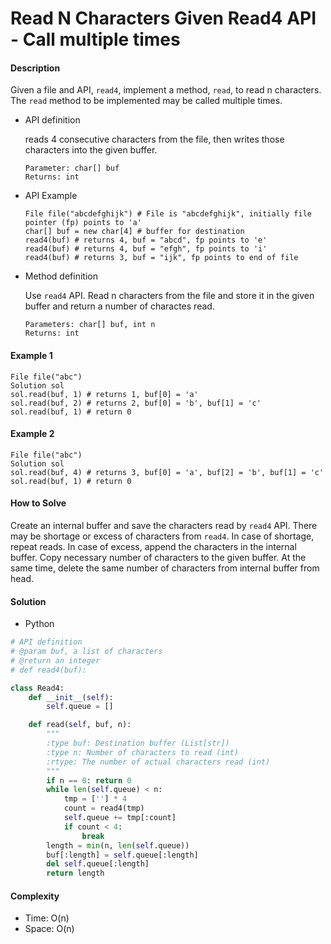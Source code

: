 # Read N Characters Given Read4 API - Call multiple times

#### Description

Given a file and API, `read4`, implement a method, `read`, to read n characters. The `read` method to be implemented may be called multiple times.

- API definition

    reads 4 consecutive characters from the file, then writes those characters into the given buffer.

    ```
    Parameter: char[] buf
    Returns: int
    ```

- API Example

    ```
    File file("abcdefghijk") # File is "abcdefghijk", initially file pointer (fp) points to 'a'
    char[] buf = new char[4] # buffer for destination
    read4(buf) # returns 4, buf = "abcd", fp points to 'e'
    read4(buf) # returns 4, buf = "efgh", fp points to 'i'
    read4(buf) # returns 3, buf = "ijk", fp points to end of file
    ```

- Method definition

    Use `read4` API. Read n characters from the file and store it in the given buffer and return a number of charactes read.

    ```
    Parameters: char[] buf, int n
    Returns: int
    ```

#### Example 1

```
File file("abc")
Solution sol
sol.read(buf, 1) # returns 1, buf[0] = 'a'
sol.read(buf, 2) # returns 2, buf[0] = 'b', buf[1] = 'c'
sol.read(buf, 1) # return 0
```

#### Example 2

```
File file("abc")
Solution sol
sol.read(buf, 4) # returns 3, buf[0] = 'a', buf[2] = 'b', buf[1] = 'c'
sol.read(buf, 1) # return 0
```

#### How to Solve

Create an internal buffer and save the characters read by `read4` API. There may be shortage or excess of characters from `read4`.
In case of shortage, repeat reads. In case of excess, append the characters in the internal buffer. Copy necessary number of characters to the given buffer. At the same time, delete the same number of characters from internal buffer from head.

#### Solution
- Python

```python
# API definition
# @param buf, a list of characters
# @return an integer
# def read4(buf):

class Read4:
    def __init__(self):
        self.queue = []

    def read(self, buf, n):
        """
        :type buf: Destination buffer (List[str])
        :type n: Number of characters to read (int)
        :rtype: The number of actual characters read (int)
        """
        if n == 0: return 0
        while len(self.queue) < n:
            tmp = [''] * 4
            count = read4(tmp)
            self.queue += tmp[:count]
            if count < 4:
                break
        length = min(n, len(self.queue))
        buf[:length] = self.queue[:length]
        del self.queue[:length]
        return length
```

#### Complexity
- Time: O(n)
- Space: O(n)